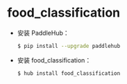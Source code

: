 # food_classification
* 安装 PaddleHub：

    ```bash
    $ pip install --upgrade paddlehub
    ```

* 安装 food_classification：

    ```bash
    $ hub install food_classification
    ```
